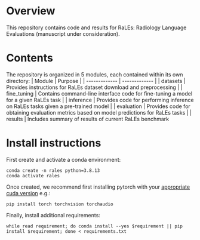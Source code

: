 # Overview
This repository contains code and results for RaLEs: Radiology Language Evaluations (manuscript under consideration).

# Contents
The repository is organized in 5 modules, each contained within its own directory: 
| Module  | Purpose |
| ------------- | ------------- |
| datasets  | Provides instructions for RaLEs dataset download and preprocessing  |
| fine_tuning  | Contains command-line interface code for fine-tuning a model for a given RaLEs task  |
| inference | Provides code for performing inference on RaLEs tasks given a pre-trained model |
| evaluation | Provides code for obtaining evaluation metrics based on model predictions for RaLEs tasks |
| results | Includes summary of results of current RaLEs benchmark 

# Install instructions
First create and activate a conda environment:
```
conda create -n rales python=3.8.13
conda activate rales
```

Once created, we recommend first installing pytorch with your [appropriate cuda version](https://pytorch.org/get-started/previous-versions/) e.g.:
```
pip install torch torchvision torchaudio 
```

Finally, install additional requirements:
```
while read requirement; do conda install --yes $requirement || pip install $requirement; done < requirements.txt
```


